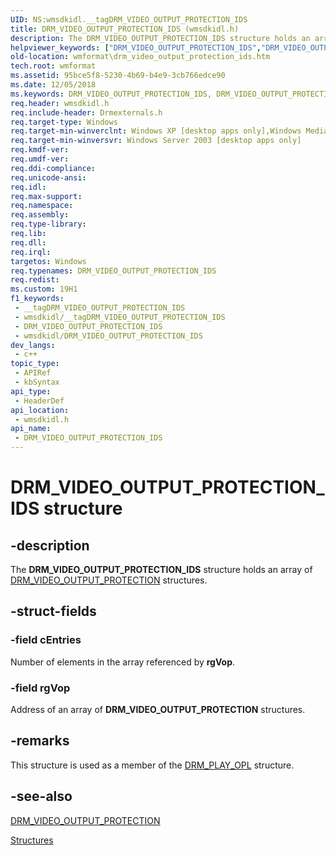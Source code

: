```yaml
---
UID: NS:wmsdkidl.__tagDRM_VIDEO_OUTPUT_PROTECTION_IDS
title: DRM_VIDEO_OUTPUT_PROTECTION_IDS (wmsdkidl.h)
description: The DRM_VIDEO_OUTPUT_PROTECTION_IDS structure holds an array of DRM_VIDEO_OUTPUT_PROTECTION structures.
helpviewer_keywords: ["DRM_VIDEO_OUTPUT_PROTECTION_IDS","DRM_VIDEO_OUTPUT_PROTECTION_IDS structure [windows Media Format]","structure [windows Media Format]","wmformat.drm_video_output_protection_ids","wmsdkidl/DRM_VIDEO_OUTPUT_PROTECTION_IDS"]
old-location: wmformat\drm_video_output_protection_ids.htm
tech.root: wmformat
ms.assetid: 95bce5f8-5230-4b69-b4e9-3cb766edce90
ms.date: 12/05/2018
ms.keywords: DRM_VIDEO_OUTPUT_PROTECTION_IDS, DRM_VIDEO_OUTPUT_PROTECTION_IDS structure [windows Media Format], structure [windows Media Format], wmformat.drm_video_output_protection_ids, wmsdkidl/DRM_VIDEO_OUTPUT_PROTECTION_IDS
req.header: wmsdkidl.h
req.include-header: Drmexternals.h
req.target-type: Windows
req.target-min-winverclnt: Windows XP [desktop apps only],Windows Media Format 9.5 SDK
req.target-min-winversvr: Windows Server 2003 [desktop apps only]
req.kmdf-ver: 
req.umdf-ver: 
req.ddi-compliance: 
req.unicode-ansi: 
req.idl: 
req.max-support: 
req.namespace: 
req.assembly: 
req.type-library: 
req.lib: 
req.dll: 
req.irql: 
targetos: Windows
req.typenames: DRM_VIDEO_OUTPUT_PROTECTION_IDS
req.redist: 
ms.custom: 19H1
f1_keywords:
 - __tagDRM_VIDEO_OUTPUT_PROTECTION_IDS
 - wmsdkidl/__tagDRM_VIDEO_OUTPUT_PROTECTION_IDS
 - DRM_VIDEO_OUTPUT_PROTECTION_IDS
 - wmsdkidl/DRM_VIDEO_OUTPUT_PROTECTION_IDS
dev_langs:
 - c++
topic_type:
 - APIRef
 - kbSyntax
api_type:
 - HeaderDef
api_location:
 - wmsdkidl.h
api_name:
 - DRM_VIDEO_OUTPUT_PROTECTION_IDS
---
```


# DRM_VIDEO_OUTPUT_PROTECTION_IDS structure


## -description

The <b>DRM_VIDEO_OUTPUT_PROTECTION_IDS</b> structure holds an array of <a href="/previous-versions/windows/desktop/api/wmsdkidl/ns-wmsdkidl-drm_output_protection">DRM_VIDEO_OUTPUT_PROTECTION</a> structures.

## -struct-fields

### -field cEntries

Number of elements in the array referenced by <b>rgVop</b>.

### -field rgVop

Address of an array of <b>DRM_VIDEO_OUTPUT_PROTECTION</b> structures.

## -remarks

This structure is used as a member of the <a href="/previous-versions/windows/desktop/api/wmsdkidl/ns-wmsdkidl-drm_play_opl">DRM_PLAY_OPL</a> structure.

## -see-also

<a href="/previous-versions/windows/desktop/api/wmsdkidl/ns-wmsdkidl-drm_output_protection">DRM_VIDEO_OUTPUT_PROTECTION</a>



<a href="/windows/desktop/wmformat/structures">Structures</a>